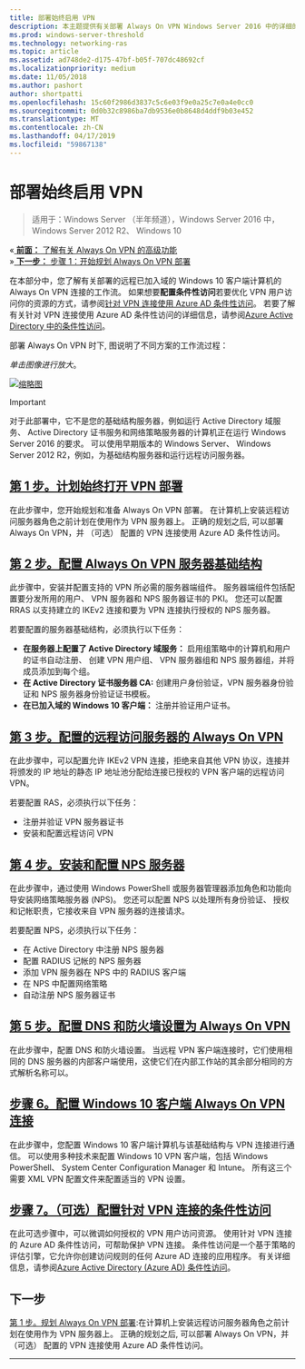 ```yaml
---
title: 部署始终启用 VPN
description: 本主题提供有关部署 Always On VPN Windows Server 2016 中的详细的说明。
ms.prod: windows-server-threshold
ms.technology: networking-ras
ms.topic: article
ms.assetid: ad748de2-d175-47bf-b05f-707dc48692cf
ms.localizationpriority: medium
ms.date: 11/05/2018
ms.author: pashort
author: shortpatti
ms.openlocfilehash: 15c60f2986d3837c5c6e03f9e0a25c7e0a4e0cc0
ms.sourcegitcommit: 0d0b32c8986ba7db9536e0b8648d4ddf9b03e452
ms.translationtype: MT
ms.contentlocale: zh-CN
ms.lasthandoff: 04/17/2019
ms.locfileid: "59867138"
---
```

# <a name="deploy-always-on-vpn"></a>部署始终启用 VPN

>适用于：Windows Server （半年频道），Windows Server 2016 中，Windows Server 2012 R2、 Windows 10

&#0171;[ **前面：** 了解有关 Always On VPN 的高级功能](always-on-vpn-adv-options.md)<br>
&#0187;[ **下一步：** 步骤 1：开始规划 Always On VPN 部署](always-on-vpn-deploy-planning.md)

在本部分中，您了解有关部署的远程已加入域的 Windows 10 客户端计算机的 Always On VPN 连接的工作流。 如果想要**配置条件性访问**若要优化 VPN 用户访问你的资源的方式，请参阅[针对 VPN 连接使用 Azure AD 条件性访问](../../ad-ca-vpn-connectivity-windows10.md)。 若要了解有关针对 VPN 连接使用 Azure AD 条件性访问的详细信息，请参阅[Azure Active Directory 中的条件性访问](https://docs.microsoft.com/azure/active-directory/active-directory-conditional-access-azure-portal)。 


部署 Always On VPN 时下, 图说明了不同方案的工作流过程： 

_单击图像进行放大_。

<a href="../../../../media/Always-On-Vpn/always-on-vpn-deployment-workflow.png" alt="Full-sized view of the Always On VPN deployment workflow" target="_blank">![缩略图](../../../../media/Always-On-Vpn/always-on-vpn-deployment-workflow-sm.png)
</a> 

>[!IMPORTANT]
>对于此部署中，它不是您的基础结构服务器，例如运行 Active Directory 域服务、 Active Directory 证书服务和网络策略服务器的计算机正在运行 Windows Server 2016 的要求。 可以使用早期版本的 Windows Server、 Windows Server 2012 R2，例如，为基础结构服务器和运行远程访问服务器。

## <a name="step-1-plan-the-always-on-vpn-deploymentalways-on-vpn-deploy-planningmd"></a>[第 1 步。计划始终打开 VPN 部署](always-on-vpn-deploy-planning.md)

在此步骤中，您开始规划和准备 Always On VPN 部署。 在计算机上安装远程访问服务器角色之前计划在使用作为 VPN 服务器上。 正确的规划之后, 可以部署 Always On VPN，并 （可选） 配置的 VPN 连接使用 Azure AD 条件性访问。

## <a name="step-2-configure-the-always-on-vpn-server-infrastructurevpn-deploy-server-infrastructuremd"></a>[第 2 步。配置 Always On VPN 服务器基础结构](vpn-deploy-server-infrastructure.md)

此步骤中，安装并配置支持的 VPN 所必需的服务器端组件。 服务器端组件包括配置要分发所用的用户、 VPN 服务器和 NPS 服务器证书的 PKI。  您还可以配置 RRAS 以支持建立的 IKEv2 连接和要为 VPN 连接执行授权的 NPS 服务器。

若要配置的服务器基础结构，必须执行以下任务：
- **在服务器上配置了 Active Directory 域服务：** 启用组策略中的计算机和用户的证书自动注册、 创建 VPN 用户组、 VPN 服务器组和 NPS 服务器组，并将成员添加到每个组。
- **在 Active Directory 证书服务器 CA:** 创建用户身份验证，VPN 服务器身份验证和 NPS 服务器身份验证证书模板。
- **在已加入域的 Windows 10 客户端：** 注册并验证用户证书。

## <a name="step-3-configure-the-remote-access-server-for-always-on-vpnvpn-deploy-rasmd"></a>[第 3 步。配置的远程访问服务器的 Always On VPN](vpn-deploy-ras.md)

在此步骤中，可以配置允许 IKEv2 VPN 连接，拒绝来自其他 VPN 协议，连接并将颁发的 IP 地址的静态 IP 地址池分配给连接已授权的 VPN 客户端的远程访问 VPN。

若要配置 RAS，必须执行以下任务：
- 注册并验证 VPN 服务器证书
- 安装和配置远程访问 VPN

## <a name="step-4-install-and-configure-the-nps-servervpn-deploy-npsmd"></a>[第 4 步。安装和配置 NPS 服务器](vpn-deploy-nps.md)

在此步骤中，通过使用 Windows PowerShell 或服务器管理器添加角色和功能向导安装网络策略服务器 (NPS)。 您还可以配置 NPS 以处理所有身份验证、 授权和记帐职责，它接收来自 VPN 服务器的连接请求。

若要配置 NPS，必须执行以下任务：
- 在 Active Directory 中注册 NPS 服务器
- 配置 RADIUS 记帐的 NPS 服务器
- 添加 VPN 服务器在 NPS 中的 RADIUS 客户端
- 在 NPS 中配置网络策略
- 自动注册 NPS 服务器证书

## <a name="step-5-configure-dns-and-firewall-settings-for-always-on-vpnvpn-deploy-dns-firewallmd"></a>[第 5 步。配置 DNS 和防火墙设置为 Always On VPN](vpn-deploy-dns-firewall.md)

在此步骤中，配置 DNS 和防火墙设置。 当远程 VPN 客户端连接时，它们使用相同的 DNS 服务器的内部客户端使用，这使它们在内部工作站的其余部分相同的方式解析名称可以。 

## <a name="step-6-configure-windows-10-client-always-on-vpn-connectionsvpn-deploy-client-vpn-connectionsmd"></a>[步骤 6。配置 Windows 10 客户端 Always On VPN 连接](vpn-deploy-client-vpn-connections.md)

在此步骤中，您配置 Windows 10 客户端计算机与该基础结构与 VPN 连接进行通信。 可以使用多种技术来配置 Windows 10 VPN 客户端，包括 Windows PowerShell、 System Center Configuration Manager 和 Intune。 所有这三个需要 XML VPN 配置文件来配置适当的 VPN 设置。 

## <a name="step-7-optional-configure-conditional-access-for-vpn-connectivityad-ca-vpn-connectivity-windows10md"></a>[步骤 7。（可选）配置针对 VPN 连接的条件性访问](../../ad-ca-vpn-connectivity-windows10.md) 
在此可选步骤中，可以微调如何授权的 VPN 用户访问资源。 使用针对 VPN 连接的 Azure AD 条件性访问，可帮助保护 VPN 连接。 条件性访问是一个基于策略的评估引擎，它允许你创建访问规则的任何 Azure AD 连接的应用程序。 有关详细信息，请参阅[Azure Active Directory (Azure AD) 条件性访问](https://docs.microsoft.com/azure/active-directory/active-directory-conditional-access-azure-portal)。


## <a name="next-step"></a>下一步
[第 1 步。规划 Always On VPN 部署](always-on-vpn-deploy-planning.md):在计算机上安装远程访问服务器角色之前计划在使用作为 VPN 服务器上。 正确的规划之后, 可以部署 Always On VPN，并 （可选） 配置的 VPN 连接使用 Azure AD 条件性访问。  



---
